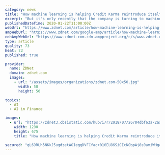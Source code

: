 ```yaml
---
category: news
title: "How machine learning is helping Credit Karma reintroduce itself to users"
excerpt: "But it's only recently that the company is turning to machine learning to make sense of hundreds of billions of data points and deliver personalized insights and recommendations to individual members at scale. When it launched in 2008 at the height of the financial crisis, Credit Karma's primary service leveraged credit report data to help ..."
publishedDateTime: 2020-01-22T11:00:00Z
webUrl: "https://www.zdnet.com/article/how-machine-learning-is-helping-credit-karma-reintroduce-its-brand-to-users/"
ampWebUrl: "https://www.zdnet.com/google-amp/article/how-machine-learning-is-helping-credit-karma-reintroduce-its-brand-to-users/"
cdnAmpWebUrl: "https://www-zdnet-com.cdn.ampproject.org/c/s/www.zdnet.com/google-amp/article/how-machine-learning-is-helping-credit-karma-reintroduce-its-brand-to-users/"
type: article
quality: 73
heat: 73
published: true

provider:
  name: ZDNet
  domain: zdnet.com
  images:
    - url: "/assets/images/organizations/zdnet.com-50x50.jpg"
      width: 50
      height: 50

topics:
  - AI
  - AI in Finance

images:
  - url: "https://zdnet3.cbsistatic.com/hub/i/r/2018/07/26/04dbf63a-2aa4-480b-ad61-5d857987ba31/thumbnail/1200x675/8929444376cb1c585bcdc20bc3026ca3/creditkarmathumbnail.jpg"
    width: 1200
    height: 675
    title: "How machine learning is helping Credit Karma reintroduce itself to users"

secured: "gL69RLh5NKkJ5ugdzetWOIeggDVFCfac+010EU86SiCIcNObpAj8s0amiWHgcnRaOgqNzraOhaawjVJgT790py7mvUXtGBBWkhfP8mMsKlP3sDaHZm9url7szXYlUlixyVCbCxA8R6OEF6bUviMVaH7RbJCy+x85lBXY2PMMHtl/IM8+FDvN0OahQfDToXjRR3k6/JArmMVFwJz/BkgthoC9prqOqkqaod0ENFxXQII5BXbInbfs+vtV7spPMswCrvPNtAkM7V3lvAWwA9/mSuIWK3/JF9IHoLtu/5knCy0PRcj6a5sH9Wg4X33YmiN4;0m3vwB3j8WMsoOpaVucg1w=="
---
```


